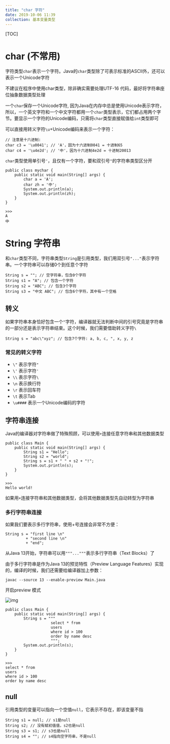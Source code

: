 ```yaml
---
title: "char 字符"
date: 2019-10-06 11:39
collection: 基本变量类型
---
```

[TOC]

# char (不常用)



字符类型`char`表示一个字符。Java的`char`类型除了可表示标准的ASCII外，还可以表示一个Unicode字符

不建议在程序中使用char类型，除非确实需要处理UTF-16 代码，最好将字符串座位抽象数据类型处理

一个`char`保存一个Unicode字符, 因为Java在内存中总是使用Unicode表示字符，所以，一个英文字符和一个中文字符都用一个`char`类型表示，它们都占用两个字节。要显示一个字符的Unicode编码，只需将`char`类型直接赋值给`int`类型即可





可以直接用转义字符`\u`+Unicode编码来表示一个字符：

```
// 注意是十六进制:
char c3 = '\u0041'; // 'A'，因为十六进制0041 = 十进制65
char c4 = '\u4e2d'; // '中'，因为十六进制4e2d = 十进制20013
```



`char`类型使用单引号`'`，且仅有一个字符，要和双引号`"`的字符串类型区分开





```
public class mychar {
    public static void main(String[] args) {
        char a = 'A';
        char zh = '中';
        System.out.println(a);
        System.out.println(zh);
    }
}

>>>
A
中
```



# String 字符串



和`char`类型不同，字符串类型`String`是引用类型，我们用双引号`"..."`表示字符串。一个字符串可以存储0个到任意个字符

```
String s = ""; // 空字符串，包含0个字符
String s1 = "A"; // 包含一个字符
String s2 = "ABC"; // 包含3个字符
String s3 = "中文 ABC"; // 包含6个字符，其中有一个空格
```



## 转义

如果字符串本身恰好包含一个`"`字符，编译器就无法判断中间的引号究竟是字符串的一部分还是表示字符串结束。这个时候，我们需要借助转义字符`\`

```
String s = "abc\"xyz"; // 包含7个字符: a, b, c, ", x, y, z
```



### 常见的转义字符

- `\"` 表示字符`"`
- `\'` 表示字符`'`
- `\\` 表示字符`\`
- `\n` 表示换行符
- `\r` 表示回车符
- `\t` 表示Tab
- `\u####` 表示一个Unicode编码的字符



## 字符串连接

Java的编译器对字符串做了特殊照顾，可以使用`+`连接任意字符串和其他数据类型

```
public class Main {
    public static void main(String[] args) {
        String s1 = "Hello";
        String s2 = "world";
        String s = s1 + " " + s2 + "!";
        System.out.println(s);
    }
}

>>>
Hello world!
```



如果用`+`连接字符串和其他数据类型，会将其他数据类型先自动转型为字符串



### 多行字符串连接

如果我们要表示多行字符串，使用+号连接会非常不方便：

```
String s = "first line \n"
         + "second line \n"
         + "end";
```

从Java 13开始，字符串可以用`"""..."""`表示多行字符串（Text Blocks）了

由于多行字符串是作为Java 13的预览特性（Preview Language Features）实现的，编译的时候，我们还需要给编译器加上参数：

```
javac --source 13 --enable-preview Main.java
```



开启preview 模式

![img](https://d3nmt5vlzunoa1.cloudfront.net/idea/files/2019/02/Switchexpr-IDEsettings.gif)



```
public class Main {
    public static void main(String[] args) {
        String s = """
                    select * from
                    users
                    where id > 100
                    order by name desc
                    """;
        System.out.println(s);
    }
}

>>>
select * from
users
where id > 100
order by name desc
```



## null

引用类型的变量可以指向一个空值`null`，它表示不存在，即该变量不指

```
String s1 = null; // s1是null
String s2; // 没有赋初值值，s2也是null
String s3 = s1; // s3也是null
String s4 = ""; // s4指向空字符串，不是null
```

